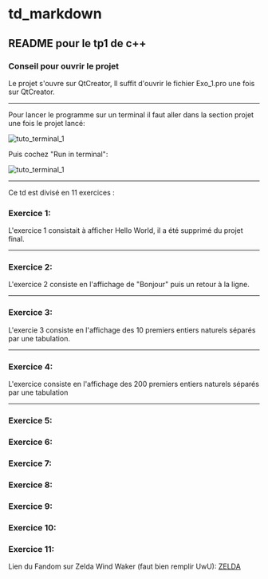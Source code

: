 # td_markdown
## README pour le tp1 de c++
### Conseil pour ouvrir le projet
Le projet s'ouvre sur QtCreator, Il suffit d'ouvrir le fichier Exo_1.pro une fois sur QtCreator.

---

Pour lancer le programme sur un terminal il faut aller dans la section projet une fois le projet lancé:


![tuto_terminal_1](https://github.com/NeekoInAbsentia/td_markdown/blob/main/image_markdown/tuto_terminal_1.png "Section projet")

Puis cochez "Run in terminal":

![tuto_terminal_1](https://github.com/NeekoInAbsentia/td_markdown/blob/main/image_markdown/tuto_terminal_2.png "Section projet")

---

Ce td est divisé en 11 exercices : 
### Exercice 1:

L'exercice 1 consistait à afficher Hello World, il a été supprimé du projet final.

---
### Exercice 2:

L'exercice 2 consiste en l'affichage de "Bonjour" puis un retour à la ligne.

---
### Exercice 3:

L'exercie 3 consiste en l'affichage des 10 premiers entiers naturels séparés par une tabulation.

---
### Exercice 4:

L'exercice consiste en l'affichage des 200 premiers entiers naturels séparés par une tabulation

---
### Exercice 5:


### Exercice 6:
### Exercice 7:
### Exercice 8:
### Exercice 9:
### Exercice 10:
### Exercice 11:

Lien du Fandom sur Zelda Wind Waker (faut bien remplir UwU): [ZELDA](hhtps://zelda-the-wind-waker.fandom.com/fr/wiki/Wiki_The_Legend_of_Zelda_:_The_Wind_Waker "ZELDA")